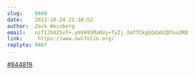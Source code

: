 ```yaml
---
slug:    9469
date:    2013-10-24 21:38:52
author:  Zack Weinberg
email:   nzfIJh825vT+.ymVH95MaNVy+TyIj.ImfTCkgGOdaUJDTua3RB
link:     https://www.owlfolio.org/
replyto: 9467
...
```


<a href="https://bugzilla.mozilla.org/show_bug.cgi?id=844819">#844819</a>.
